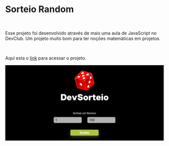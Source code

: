 <h1>Sorteio Random</h1>
<br>
<p>Esse projeto foi desenvolvido através de mais uma aula de JavaScript no DevClub. Um projeto muito bom para ter noções matemáticas em projetos.</p>
<br>
<p>Aqui esta o <a href="https://marcuvini21.github.io/random/">link</a> para acessar o projeto.</p>

<img src="https://github.com/Marcuvini21/random/blob/main/assets/foto%20sorteio%20random.png?raw=true">
